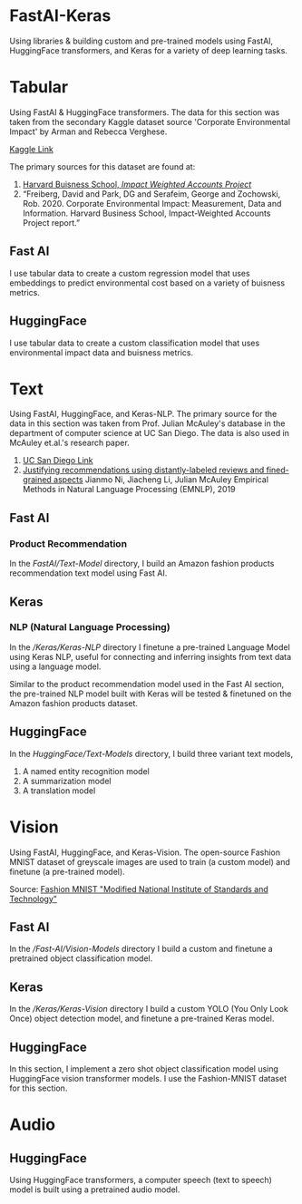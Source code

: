 # FastAI-Keras
Using libraries & building custom and pre-trained models using FastAI, HuggingFace transformers, and Keras for a variety of deep learning tasks.

# Tabular

Using FastAI & HuggingFace transformers. The data for this section was taken from the secondary Kaggle dataset source 'Corporate Environmental Impact' by Arman and Rebecca Verghese.

[Kaggle Link](https://www.kaggle.com/datasets/mannmann2/corporate-environmental-impact/data)

The primary sources for this dataset are found at:
1. [Harvard Buisness School, *Impact Weighted Accounts Project*](https://www.hbs.edu/impact-weighted-accounts/Pages/default.aspx)
2. “Freiberg, David and Park, DG and Serafeim, George and Zochowski, Rob. 2020. Corporate Environmental Impact: Measurement, Data and Information. Harvard Business School, Impact-Weighted Accounts Project report.”

## Fast AI

I use tabular data to create a custom regression model that uses embeddings to predict environmental cost based on a variety of buisness metrics.

## HuggingFace
I use tabular data to create a custom classification model that uses  environmental impact data and buisness metrics.

# Text

Using FastAI, HuggingFace, and Keras-NLP. The primary source for the data in this section was taken from Prof. Julian McAuley's database in the department of computer science at UC San Diego. The data is also used in McAuley et.al.'s research paper.

1. [UC San Diego Link](https://cseweb.ucsd.edu/~jmcauley/datasets/amazon_v2/)
2. [Justifying recommendations using distantly-labeled reviews and fined-grained aspects](https://cseweb.ucsd.edu/~jmcauley/pdfs/emnlp19a.pdf)
Jianmo Ni, Jiacheng Li, Julian McAuley
Empirical Methods in Natural Language Processing (EMNLP), 2019

## Fast AI

### Product Recommendation

In the *FastAI/Text-Model* directory, I build an Amazon fashion products recommendation text model using Fast AI. 

## Keras 

### NLP (Natural Language Processing)
In the */Keras/Keras-NLP* directory I finetune a pre-trained Language Model using Keras NLP, useful for connecting and inferring insights from text data using a language model. 

Similar to the product recommendation model used in the Fast AI section, the pre-trained NLP model built with Keras will be tested & finetuned on the Amazon fashion products dataset.

## HuggingFace
In the *HuggingFace/Text-Models* directory, I build three variant text models, 
1. A named entity recognition model
2. A summarization model
3. A translation model

# Vision

Using FastAI, HuggingFace, and Keras-Vision. The open-source Fashion MNIST dataset of greyscale images are used to train (a custom model) and finetune (a pre-trained model).

Source: 
[Fashion MNIST "Modified National Institute of Standards and Technology"](https://github.com/zalandoresearch/fashion-mnist)

## Fast AI
In the */Fast-AI/Vision-Models* directory I build a custom and finetune a pretrained object classification model.

## Keras
In the */Keras/Keras-Vision* directory I build a custom
 YOLO (You Only Look Once) object detection model, and finetune a pre-trained Keras model.

## HuggingFace
In this section, I implement a zero shot object classification model using HuggingFace vision transformer models. I use the Fashion-MNIST dataset for this section.

# Audio

## HuggingFace
Using HuggingFace transformers, a computer speech (text to speech) model is built using a pretrained audio model.
